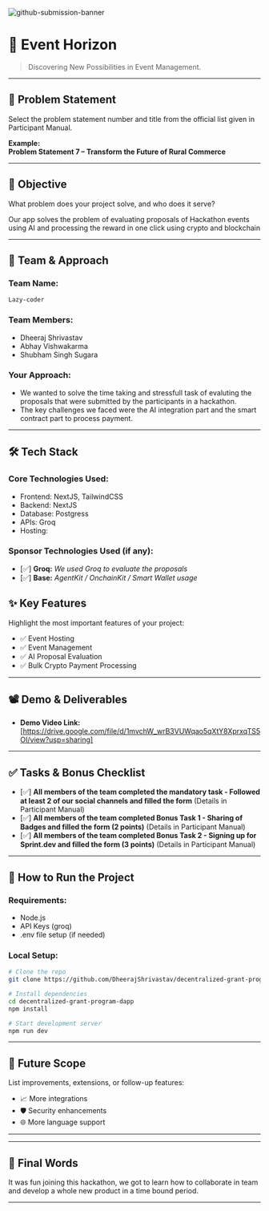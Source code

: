 ![github-submission-banner](https://i.imgur.com/26AFpmu.png)

# 🚀 Event Horizon

> Discovering New Possibilities in Event Management.

---

## 📌 Problem Statement

Select the problem statement number and title from the official list given in Participant Manual.

**Example:**  
**Problem Statement 7 – Transform the Future of Rural Commerce**

---

## 🎯 Objective

What problem does your project solve, and who does it serve?  

Our app solves the problem of evaluating proposals of Hackathon events using AI and processing the reward in one click using crypto and blockchain

---

## 🧠 Team & Approach

### Team Name:  
`Lazy-coder`

### Team Members:  
- Dheeraj Shrivastav   
- Abhay Vishwakarma
- Shubham Singh Sugara


### Your Approach:  
- We wanted to solve the time taking and stressfull task of evaluting the proposals that were submitted by the participants in a hackathon. 
- The key challenges we faced were the AI integration part and the smart contract part to process payment.


---

## 🛠️ Tech Stack

### Core Technologies Used:
- Frontend: NextJS, TailwindCSS
- Backend: NextJS
- Database: Postgress
- APIs: Groq
- Hosting: 

### Sponsor Technologies Used (if any):
- [✅] **Groq:** _We used Groq to evaluate the proposals_
- [✅] **Base:** _AgentKit / OnchainKit / Smart Wallet usage_


## ✨ Key Features

Highlight the most important features of your project:

- ✅ Event Hosting  
- ✅ Event Management  
- ✅ AI Proposal Evaluation  
- ✅ Bulk Crypto Payment Processing  


---

## 📽️ Demo & Deliverables

- **Demo Video Link:** [https://drive.google.com/file/d/1mvchW_wrB3VUWqao5qXtY8XprxqTS5OI/view?usp=sharing]  

---

## ✅ Tasks & Bonus Checklist

- [✅] **All members of the team completed the mandatory task - Followed at least 2 of our social channels and filled the form** (Details in Participant Manual)  
- [✅] **All members of the team completed Bonus Task 1 - Sharing of Badges and filled the form (2 points)**  (Details in Participant Manual)
- [✅] **All members of the team completed Bonus Task 2 - Signing up for Sprint.dev and filled the form (3 points)**  (Details in Participant Manual)



---

## 🧪 How to Run the Project

### Requirements:
- Node.js
- API Keys (groq)
- .env file setup (if needed)

### Local Setup:
```bash
# Clone the repo
git clone https://github.com/DheerajShrivastav/decentralized-grant-program-dapp

# Install dependencies
cd decentralized-grant-program-dapp
npm install

# Start development server
npm run dev
```



---

## 🧬 Future Scope

List improvements, extensions, or follow-up features:

- 📈 More integrations  
- 🛡️ Security enhancements  
- 🌐 More language support  

---


---

## 🏁 Final Words

It was fun joining this hackathon, we got to learn how to collaborate in team and develop a whole new product in a time bound period.

---